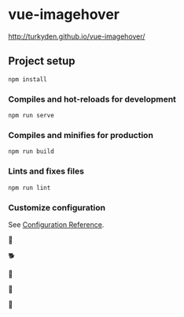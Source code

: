 # vue-imagehover

http://turkyden.github.io/vue-imagehover/

## Project setup
```
npm install
```

### Compiles and hot-reloads for development
```
npm run serve
```

### Compiles and minifies for production
```
npm run build
```

### Lints and fixes files
```
npm run lint
```

### Customize configuration
See [Configuration Reference](https://cli.vuejs.org/config/).

:dog:

:dog2:

:poodle:

:paw_prints:

:hotdog:
